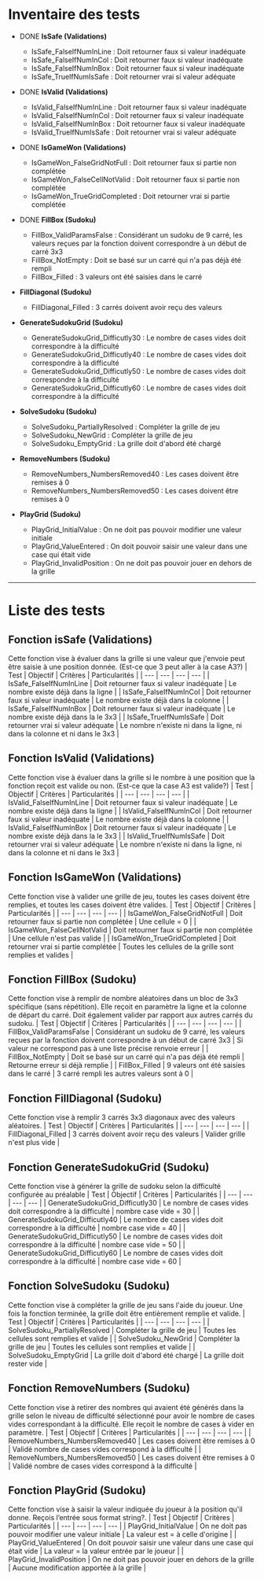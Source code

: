 # Inventaire des tests

- DONE **IsSafe (Validations)**
  - IsSafe_FalseIfNumInLine : Doit retourner faux si valeur inadéquate
  - IsSafe_FalseIfNumInCol : Doit retourner faux si valeur inadéquate
  - IsSafe_FalseIfNumInBox : Doit retourner faux si valeur inadéquate
  - IsSafe_TrueIfNumIsSafe : Doit retourner vrai si valeur adéquate
- DONE **IsValid (Validations)**
  - IsValid_FalseIfNumInLine : Doit retourner faux si valeur inadéquate
  - IsValid_FalseIfNumInCol : Doit retourner faux si valeur inadéquate
  - IsValid_FalseIfNumInBox : Doit retourner faux si valeur inadéquate
  - IsValid_TrueIfNumIsSafe : Doit retourner vrai si valeur adéquate
- DONE **IsGameWon (Validations)**

  - IsGameWon_FalseGridNotFull : Doit retourner faux si partie non complétée
  - IsGameWon_FalseCellNotValid : Doit retourner faux si partie non complétée
  - IsGameWon_TrueGridCompleted : Doit retourner vrai si partie complétée

- DONE **FillBox (Sudoku)**
  - FillBox_ValidParamsFalse : Considérant un sudoku de 9 carré, les valeurs reçues par la fonction doivent correspondre à un début de carré 3x3
  - FillBox_NotEmpty : Doit se basé sur un carré qui n'a pas déjà été rempli
  - FillBox_Filled : 3 valeurs ont été saisies dans le carré
- **FillDiagonal (Sudoku)**
  - FillDiagonal_Filled : 3 carrés doivent avoir reçu des valeurs
- **GenerateSudokuGrid (Sudoku)**
  - GenerateSudokuGrid_Difficutly30 : Le nombre de cases vides doit correspondre à la difficulté
  - GenerateSudokuGrid_Difficutly40 : Le nombre de cases vides doit correspondre à la difficulté
  - GenerateSudokuGrid_Difficutly50 : Le nombre de cases vides doit correspondre à la difficulté
  - GenerateSudokuGrid_Difficutly60 : Le nombre de cases vides doit correspondre à la difficulté
- **SolveSudoku (Sudoku)**
  - SolveSudoku_PartiallyResolved : Compléter la grille de jeu
  - SolveSudoku_NewGrid : Compléter la grille de jeu
  - SolveSudoku_EmptyGrid : La grille doit d'abord été chargé
- **RemoveNumbers (Sudoku)**
  - RemoveNumbers_NumbersRemoved40 : Les cases doivent être remises à 0
  - RemoveNumbers_NumbersRemoved50 : Les cases doivent être remises à 0
- **PlayGrid (Sudoku)**
  - PlayGrid_InitialValue : On ne doit pas pouvoir modifier une valeur initiale
  - PlayGrid_ValueEntered : On doit pouvoir saisir une valeur dans une case qui était vide
  - PlayGrid_InvalidPosition : On ne doit pas pouvoir jouer en dehors de la grille

---

# Liste des tests

## Fonction isSafe (Validations)

Cette fonction vise à évaluer dans la grille si une valeur que j'envoie peut être saisie à une position donnée. (Est-ce que 3 peut aller à la case A3?)
| Test | Objectif | Critères | Particularités |
| --- | --- | --- | --- |
| IsSafe_FalseIfNumInLine | Doit retourner faux si valeur inadéquate | Le nombre existe déjà dans la ligne |
| IsSafe_FalseIfNumInCol | Doit retourner faux si valeur inadéquate | Le nombre existe déjà dans la colonne |
| IsSafe_FalseIfNumInBox | Doit retourner faux si valeur inadéquate | Le nombre existe déjà dans la le 3x3 |
| IsSafe_TrueIfNumIsSafe | Doit retourner vrai si valeur adéquate | Le nombre n'existe ni dans la ligne, ni dans la colonne et ni dans le 3x3 |

## Fonction IsValid (Validations)

Cette fonction vise à évaluer dans la grille si le nombre à une position que la fonction reçoit est valide ou non. (Est-ce que la case A3 est valide?)
| Test | Objectif | Critères | Particularités |
| --- | --- | --- | --- |
| IsValid_FalseIfNumInLine | Doit retourner faux si valeur inadéquate | Le nombre existe déjà dans la ligne |
| IsValid_FalseIfNumInCol | Doit retourner faux si valeur inadéquate | Le nombre existe déjà dans la colonne |
| IsValid_FalseIfNumInBox | Doit retourner faux si valeur inadéquate | Le nombre existe déjà dans la le 3x3 |
| IsValid_TrueIfNumIsSafe | Doit retourner vrai si valeur adéquate | Le nombre n'existe ni dans la ligne, ni dans la colonne et ni dans le 3x3 |

## Fonction IsGameWon (Validations)

Cette fonction vise à valider une grille de jeu, toutes les cases doivent être remplies, et toutes les cases doivent être valides.
| Test | Objectif | Critères | Particularités |
| --- | --- | --- | --- |
| IsGameWon_FalseGridNotFull | Doit retourner faux si partie non complétée | Une cellule = 0 |
| IsGameWon_FalseCellNotValid | Doit retourner faux si partie non complétée | Une cellule n'est pas valide |
| IsGameWon_TrueGridCompleted | Doit retourner vrai si partie complétée | Toutes les cellules de la grille sont remplies et valides |

## Fonction FillBox (Sudoku)

Cette fonction vise à remplir de nombre aléatoires dans un bloc de 3x3 spécifique (sans répétition). Elle reçoit en paramètre la ligne et la colonne de départ du carré. Doit également valider par rapport aux autres carrés du sudoku.
| Test | Objectif | Critères | Particularités |
| --- | --- | --- | --- |
| FillBox_ValidParamsFalse | Considérant un sudoku de 9 carré, les valeurs reçues par la fonction doivent correspondre à un début de carré 3x3 | Si valeur ne correspond pas à une liste précise renvoie erreur |
| FillBox_NotEmpty | Doit se basé sur un carré qui n'a pas déjà été rempli | Retourne erreur si déjà remplie |
| FillBox_Filled | 9 valeurs ont été saisies dans le carré | 3 carré rempli les autres valeurs sont à 0 |

## Fonction FillDiagonal (Sudoku)

Cette fonction vise à remplir 3 carrés 3x3 diagonaux avec des valeurs aléatoires.
| Test | Objectif | Critères | Particularités |
| --- | --- | --- | --- |
| FillDiagonal_Filled | 3 carrés doivent avoir reçu des valeurs | Valider grille n'est plus vide |

## Fonction GenerateSudokuGrid (Sudoku)

Cette fonction vise à générer la grille de sudoku selon la difficulté configurée au préalable
| Test | Objectif | Critères | Particularités |
| --- | --- | --- | --- |
| GenerateSudokuGrid_Difficutly30 | Le nombre de cases vides doit correspondre à la difficulté | nombre case vide = 30 |
| GenerateSudokuGrid_Difficutly40 | Le nombre de cases vides doit correspondre à la difficulté | nombre case vide = 40 |
| GenerateSudokuGrid_Difficutly50 | Le nombre de cases vides doit correspondre à la difficulté | nombre case vide = 50 |
| GenerateSudokuGrid_Difficutly60 | Le nombre de cases vides doit correspondre à la difficulté | nombre case vide = 60 |

## Fonction SolveSudoku (Sudoku)

Cette fonction vise à compléter la grille de jeu sans l'aide du joueur. Une fois la fonction terminée, la grille doit être entièrement remplie et valide.
| Test | Objectif | Critères | Particularités |
| --- | --- | --- | --- |
| SolveSudoku_PartiallyResolved | Compléter la grille de jeu | Toutes les cellules sont remplies et valide |
| SolveSudoku_NewGrid | Compléter la grille de jeu | Toutes les cellules sont remplies et valide |
| SolveSudoku_EmptyGrid | La grille doit d'abord été chargé | La grille doit rester vide |

## Fonction RemoveNumbers (Sudoku)

Cette fonction vise à retirer des nombres qui avaient été générés dans la grille selon le niveau de difficulté sélectionné pour avoir le nombre de cases vides correspondant à la difficulté. Elle reçoit le nombre de cases à vider en paramètre.
| Test | Objectif | Critères | Particularités |
| --- | --- | --- | --- |
| RemoveNumbers_NumbersRemoved40 | Les cases doivent être remises à 0 | Validé nombre de cases vides correspond à la difficulté |
| RemoveNumbers_NumbersRemoved50 | Les cases doivent être remises à 0 | Validé nombre de cases vides correspond à la difficulté |

## Fonction PlayGrid (Sudoku)

Cette fonction vise à saisir la valeur indiquée du joueur à la position qu'il donne. Reçois l’entrée sous format string?.
| Test | Objectif | Critères | Particularités |
| --- | --- | --- | --- |
| PlayGrid_InitialValue | On ne doit pas pouvoir modifier une valeur initiale | La valeur est = à celle d'origine |
| PlayGrid_ValueEntered | On doit pouvoir saisir une valeur dans une case qui était vide | La valeur = la valeur entrée par le joueur |
| PlayGrid_InvalidPosition | On ne doit pas pouvoir jouer en dehors de la grille | Aucune modification apportée à la grille |
